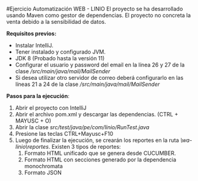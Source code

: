 #Ejercicio Automatización WEB - LINIO 
El proyecto se ha desarrollado usando Maven como gestor de
dependencias. El proyecto no concreta la venta debido a la
sensibilidad de datos.

**Requisitos previos:**
* Instalar IntelliJ.
* Tener instalado y configurado JVM.
* JDK 8 (Probado hasta la versión 11)
* Configurar el usuario y password del email en la línea 26 y 27 de la clase _/src/main/java/mail/MailSender_
* Si desea utilizar otro servidor de correo deberá configurarlo en las líneas 21 a 24 de la clase _/src/main/java/mail/MailSender_

**Pasos para la ejecución**:
1. Abrir el proyecto con IntelliJ
2. Abrir el archivo pom.xml y descargar las dependencias. (CTRL + MAYUSC + O)
3. Abrir la clase _src/test/java/pe/com/linio/RunTest.java_
4. Presione las teclas CTRL+Mayusc+F10
5. Luego de finalizar la ejecución, se crearán los reportes en la ruta _\wa-linio\reportes_. Existen 3 tipos de reportes:
   1. Formato HTML unificado que se genera desde CUCUMBER.
   2. Formato HTML con secciones generado por la dependencia monochromata
   3. Formato JSON